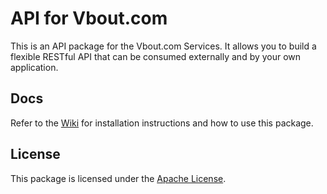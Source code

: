 API for Vbout.com
==================

This is an API package for the Vbout.com Services. It allows you to build a flexible RESTful API that can be consumed externally and by your own application.

## Docs

Refer to the [Wiki](https://developers.vbout.com/docs) for installation instructions and how to use this package.

## License

This package is licensed under the [Apache License](http://www.apache.org/licenses/).
